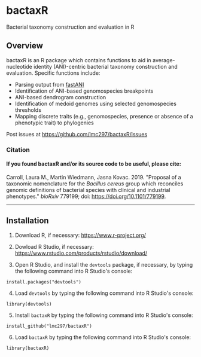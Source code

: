 # bactaxR
Bacterial taxonomy construction and evaluation in R

## Overview

bactaxR is an R package which contains functions to aid in average-nucleotide identity (ANI)-centric bacterial taxonomy 
construction and evaluation. Specific functions include:

* Parsing output from <a href="https://github.com/ParBLiSS/FastANI">fastANI</a>
* Identification of ANI-based genomospecies breakpoints
* ANI-based dendrogram construction
* Identification of medoid genomes using selected genomospecies thresholds
* Mapping discrete traits (e.g., genomospecies, presence or absence of a phenotypic trait) to phylogenies

Post issues at https://github.com/lmc297/bactaxR/issues

### Citation

#### If you found bactaxR and/or its source code to be useful, please cite:
  
Carroll, Laura M., Martin Wiedmann, Jasna Kovac. 2019. "Proposal of a taxonomic nomenclature for the *Bacillus cereus* group which reconciles genomic definitions of bacterial species with clinical and industrial phenotypes." *bioRxiv* 779199; doi: https://doi.org/10.1101/779199.


------------------------------------------------------------------------

## Installation

1. Download R, if necessary: https://www.r-project.org/

2. Dowload R Studio, if necessary: https://www.rstudio.com/products/rstudio/download/

3. Open R Studio, and install the ```devtools``` package, if necessary, by typing the following command into R Studio's console:

```
install.packages("devtools")
```

4. Load ```devtools``` by typing the following command into R Studio's console:

```
library(devtools)
```

5. Install ```bactaxR``` by typing the following command into R Studio's console:

```
install_github("lmc297/bactaxR")
```

6. Load ```bactaxR``` by typing the following command into R Studio's console:
```
library(bactaxR)
```
